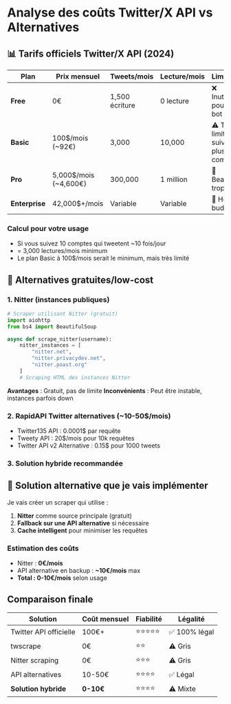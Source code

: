 # Analyse des coûts Twitter/X API vs Alternatives

## 📊 Tarifs officiels Twitter/X API (2024)

| Plan | Prix mensuel | Tweets/mois | Lecture/mois | Limitations |
|------|-------------|-------------|--------------|-------------|
| **Free** | 0€ | 1,500 écriture | 0 lecture | ❌ Inutilisable pour votre bot |
| **Basic** | 100$/mois (~92€) | 3,000 | 10,000 | ⚠️ Très limité pour suivre plusieurs comptes |
| **Pro** | 5,000$/mois (~4,600€) | 300,000 | 1 million | 💸 Beaucoup trop cher |
| **Enterprise** | 42,000$+/mois | Variable | Variable | 🚫 Hors budget |

### Calcul pour votre usage
- Si vous suivez 10 comptes qui tweetent ~10 fois/jour
- = 3,000 lectures/mois minimum
- Le plan Basic à 100$/mois serait le minimum, mais très limité

## 🔧 Alternatives gratuites/low-cost

### 1. **Nitter (instances publiques)**
```python
# Scraper utilisant Nitter (gratuit)
import aiohttp
from bs4 import BeautifulSoup

async def scrape_nitter(username):
    nitter_instances = [
        "nitter.net",
        "nitter.privacydev.net", 
        "nitter.poast.org"
    ]
    # Scraping HTML des instances Nitter
```

**Avantages** : Gratuit, pas de limite
**Inconvénients** : Peut être instable, instances parfois down

### 2. **RapidAPI Twitter alternatives** (~10-50$/mois)
- Twitter135 API : 0.0001$ par requête
- Tweety API : 20$/mois pour 10k requêtes
- Twitter API v2 Alternative : 0.15$ pour 1000 tweets

### 3. **Solution hybride recommandée**

## 🚀 Solution alternative que je vais implémenter

Je vais créer un scraper qui utilise :
1. **Nitter** comme source principale (gratuit)
2. **Fallback sur une API alternative** si nécessaire
3. **Cache intelligent** pour minimiser les requêtes

### Estimation des coûts
- Nitter : **0€/mois**
- API alternative en backup : **~10€/mois** max
- **Total : 0-10€/mois** selon usage

## Comparaison finale

| Solution | Coût mensuel | Fiabilité | Légalité |
|----------|-------------|-----------|----------|
| Twitter API officielle | 100€+ | ⭐⭐⭐⭐⭐ | ✅ 100% légal |
| twscrape | 0€ | ⭐⭐ | ⚠️ Gris |
| Nitter scraping | 0€ | ⭐⭐⭐ | ⚠️ Gris |
| API alternatives | 10-50€ | ⭐⭐⭐⭐ | ✅ Légal |
| **Solution hybride** | **0-10€** | ⭐⭐⭐⭐ | ⚠️ Mixte |